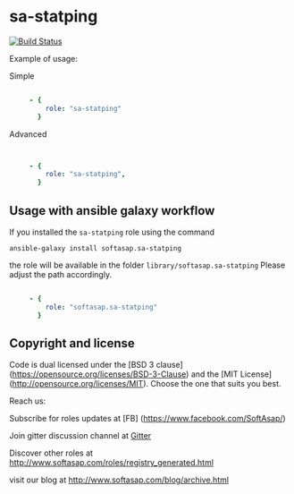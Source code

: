 sa-statping
===========

[![Build Status](https://travis-ci.com/softasap/sa-statping.svg?branch=master)](https://travis-ci.com/softasap/sa-statping)


Example of usage:

Simple

```YAML

     - {
         role: "sa-statping"
       }


```

Advanced

```YAML


     - {
         role: "sa-statping",
       }


```



Usage with ansible galaxy workflow
----------------------------------

If you installed the `sa-statping` role using the command


`
   ansible-galaxy install softasap.sa-statping
`

the role will be available in the folder `library/softasap.sa-statping`
Please adjust the path accordingly.

```YAML

     - {
         role: "softasap.sa-statping"
       }

```




Copyright and license
---------------------

Code is dual licensed under the [BSD 3 clause] (https://opensource.org/licenses/BSD-3-Clause) and the [MIT License] (http://opensource.org/licenses/MIT). Choose the one that suits you best.

Reach us:

Subscribe for roles updates at [FB] (https://www.facebook.com/SoftAsap/)

Join gitter discussion channel at [Gitter](https://gitter.im/softasap)

Discover other roles at  http://www.softasap.com/roles/registry_generated.html

visit our blog at http://www.softasap.com/blog/archive.html 
